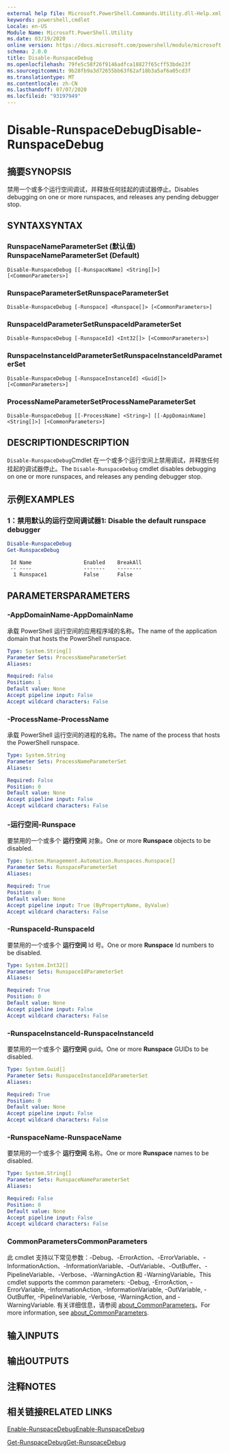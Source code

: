 ```yaml
---
external help file: Microsoft.PowerShell.Commands.Utility.dll-Help.xml
keywords: powershell,cmdlet
Locale: en-US
Module Name: Microsoft.PowerShell.Utility
ms.date: 03/19/2020
online version: https://docs.microsoft.com/powershell/module/microsoft.powershell.utility/disable-runspacedebug?view=powershell-5.1&WT.mc_id=ps-gethelp
schema: 2.0.0
title: Disable-RunspaceDebug
ms.openlocfilehash: 79fe5c58f26f9146adfca18827f65cff53bde23f
ms.sourcegitcommit: 9b28fb9a3d72655bb63f62af18b3a5af6a05cd3f
ms.translationtype: MT
ms.contentlocale: zh-CN
ms.lasthandoff: 07/07/2020
ms.locfileid: "93197949"
---
```

# <span data-ttu-id="9af3f-103">Disable-RunspaceDebug</span><span class="sxs-lookup"><span data-stu-id="9af3f-103">Disable-RunspaceDebug</span></span>

## <span data-ttu-id="9af3f-104">摘要</span><span class="sxs-lookup"><span data-stu-id="9af3f-104">SYNOPSIS</span></span>
<span data-ttu-id="9af3f-105">禁用一个或多个运行空间调试，并释放任何挂起的调试器停止。</span><span class="sxs-lookup"><span data-stu-id="9af3f-105">Disables debugging on one or more runspaces, and releases any pending debugger stop.</span></span>

## <span data-ttu-id="9af3f-106">SYNTAX</span><span class="sxs-lookup"><span data-stu-id="9af3f-106">SYNTAX</span></span>

### <span data-ttu-id="9af3f-107">RunspaceNameParameterSet (默认值) </span><span class="sxs-lookup"><span data-stu-id="9af3f-107">RunspaceNameParameterSet (Default)</span></span>

```
Disable-RunspaceDebug [[-RunspaceName] <String[]>] [<CommonParameters>]
```

### <span data-ttu-id="9af3f-108">RunspaceParameterSet</span><span class="sxs-lookup"><span data-stu-id="9af3f-108">RunspaceParameterSet</span></span>

```
Disable-RunspaceDebug [-Runspace] <Runspace[]> [<CommonParameters>]
```

### <span data-ttu-id="9af3f-109">RunspaceIdParameterSet</span><span class="sxs-lookup"><span data-stu-id="9af3f-109">RunspaceIdParameterSet</span></span>

```
Disable-RunspaceDebug [-RunspaceId] <Int32[]> [<CommonParameters>]
```

### <span data-ttu-id="9af3f-110">RunspaceInstanceIdParameterSet</span><span class="sxs-lookup"><span data-stu-id="9af3f-110">RunspaceInstanceIdParameterSet</span></span>

```
Disable-RunspaceDebug [-RunspaceInstanceId] <Guid[]> [<CommonParameters>]
```

### <span data-ttu-id="9af3f-111">ProcessNameParameterSet</span><span class="sxs-lookup"><span data-stu-id="9af3f-111">ProcessNameParameterSet</span></span>

```
Disable-RunspaceDebug [[-ProcessName] <String>] [[-AppDomainName] <String[]>] [<CommonParameters>]
```

## <span data-ttu-id="9af3f-112">DESCRIPTION</span><span class="sxs-lookup"><span data-stu-id="9af3f-112">DESCRIPTION</span></span>

<span data-ttu-id="9af3f-113">`Disable-RunspaceDebug`Cmdlet 在一个或多个运行空间上禁用调试，并释放任何挂起的调试器停止。</span><span class="sxs-lookup"><span data-stu-id="9af3f-113">The `Disable-RunspaceDebug` cmdlet disables debugging on one or more runspaces, and releases any pending debugger stop.</span></span>

## <span data-ttu-id="9af3f-114">示例</span><span class="sxs-lookup"><span data-stu-id="9af3f-114">EXAMPLES</span></span>

### <span data-ttu-id="9af3f-115">1：禁用默认的运行空间调试器</span><span class="sxs-lookup"><span data-stu-id="9af3f-115">1: Disable the default runspace debugger</span></span>

```powershell
Disable-RunspaceDebug
Get-RunspaceDebug
```

```Output
 Id Name                 Enabled    BreakAll
 -- ----                 -------    --------
  1 Runspace1            False      False
```

## <span data-ttu-id="9af3f-116">PARAMETERS</span><span class="sxs-lookup"><span data-stu-id="9af3f-116">PARAMETERS</span></span>

### <span data-ttu-id="9af3f-117">-AppDomainName</span><span class="sxs-lookup"><span data-stu-id="9af3f-117">-AppDomainName</span></span>

<span data-ttu-id="9af3f-118">承载 PowerShell 运行空间的应用程序域的名称。</span><span class="sxs-lookup"><span data-stu-id="9af3f-118">The name of the application domain that hosts the PowerShell runspace.</span></span>

```yaml
Type: System.String[]
Parameter Sets: ProcessNameParameterSet
Aliases:

Required: False
Position: 1
Default value: None
Accept pipeline input: False
Accept wildcard characters: False
```

### <span data-ttu-id="9af3f-119">-ProcessName</span><span class="sxs-lookup"><span data-stu-id="9af3f-119">-ProcessName</span></span>

<span data-ttu-id="9af3f-120">承载 PowerShell 运行空间的进程的名称。</span><span class="sxs-lookup"><span data-stu-id="9af3f-120">The name of the process that hosts the PowerShell runspace.</span></span>

```yaml
Type: System.String
Parameter Sets: ProcessNameParameterSet
Aliases:

Required: False
Position: 0
Default value: None
Accept pipeline input: False
Accept wildcard characters: False
```

### <span data-ttu-id="9af3f-121">-运行空间</span><span class="sxs-lookup"><span data-stu-id="9af3f-121">-Runspace</span></span>

<span data-ttu-id="9af3f-122">要禁用的一个或多个 **运行空间** 对象。</span><span class="sxs-lookup"><span data-stu-id="9af3f-122">One or more **Runspace** objects to be disabled.</span></span>

```yaml
Type: System.Management.Automation.Runspaces.Runspace[]
Parameter Sets: RunspaceParameterSet
Aliases:

Required: True
Position: 0
Default value: None
Accept pipeline input: True (ByPropertyName, ByValue)
Accept wildcard characters: False
```

### <span data-ttu-id="9af3f-123">-RunspaceId</span><span class="sxs-lookup"><span data-stu-id="9af3f-123">-RunspaceId</span></span>

<span data-ttu-id="9af3f-124">要禁用的一个或多个 **运行空间** Id 号。</span><span class="sxs-lookup"><span data-stu-id="9af3f-124">One or more **Runspace** Id numbers to be disabled.</span></span>

```yaml
Type: System.Int32[]
Parameter Sets: RunspaceIdParameterSet
Aliases:

Required: True
Position: 0
Default value: None
Accept pipeline input: False
Accept wildcard characters: False
```

### <span data-ttu-id="9af3f-125">-RunspaceInstanceId</span><span class="sxs-lookup"><span data-stu-id="9af3f-125">-RunspaceInstanceId</span></span>

<span data-ttu-id="9af3f-126">要禁用的一个或多个 **运行空间** guid。</span><span class="sxs-lookup"><span data-stu-id="9af3f-126">One or more **Runspace** GUIDs to be disabled.</span></span>

```yaml
Type: System.Guid[]
Parameter Sets: RunspaceInstanceIdParameterSet
Aliases:

Required: True
Position: 0
Default value: None
Accept pipeline input: False
Accept wildcard characters: False
```

### <span data-ttu-id="9af3f-127">-RunspaceName</span><span class="sxs-lookup"><span data-stu-id="9af3f-127">-RunspaceName</span></span>

<span data-ttu-id="9af3f-128">要禁用的一个或多个 **运行空间** 名称。</span><span class="sxs-lookup"><span data-stu-id="9af3f-128">One or more **Runspace** names to be disabled.</span></span>

```yaml
Type: System.String[]
Parameter Sets: RunspaceNameParameterSet
Aliases:

Required: False
Position: 0
Default value: None
Accept pipeline input: False
Accept wildcard characters: False
```

### <span data-ttu-id="9af3f-129">CommonParameters</span><span class="sxs-lookup"><span data-stu-id="9af3f-129">CommonParameters</span></span>

<span data-ttu-id="9af3f-130">此 cmdlet 支持以下常见参数：-Debug、-ErrorAction、-ErrorVariable、-InformationAction、-InformationVariable、-OutVariable、-OutBuffer、-PipelineVariable、-Verbose、-WarningAction 和 -WarningVariable。</span><span class="sxs-lookup"><span data-stu-id="9af3f-130">This cmdlet supports the common parameters: -Debug, -ErrorAction, -ErrorVariable, -InformationAction, -InformationVariable, -OutVariable, -OutBuffer, -PipelineVariable, -Verbose, -WarningAction, and -WarningVariable.</span></span> <span data-ttu-id="9af3f-131">有关详细信息，请参阅 [about_CommonParameters](https://go.microsoft.com/fwlink/?LinkID=113216)。</span><span class="sxs-lookup"><span data-stu-id="9af3f-131">For more information, see [about_CommonParameters](https://go.microsoft.com/fwlink/?LinkID=113216).</span></span>

## <span data-ttu-id="9af3f-132">输入</span><span class="sxs-lookup"><span data-stu-id="9af3f-132">INPUTS</span></span>

## <span data-ttu-id="9af3f-133">输出</span><span class="sxs-lookup"><span data-stu-id="9af3f-133">OUTPUTS</span></span>

## <span data-ttu-id="9af3f-134">注释</span><span class="sxs-lookup"><span data-stu-id="9af3f-134">NOTES</span></span>

## <span data-ttu-id="9af3f-135">相关链接</span><span class="sxs-lookup"><span data-stu-id="9af3f-135">RELATED LINKS</span></span>

[<span data-ttu-id="9af3f-136">Enable-RunspaceDebug</span><span class="sxs-lookup"><span data-stu-id="9af3f-136">Enable-RunspaceDebug</span></span>](Enable-RunspaceDebug.md)

[<span data-ttu-id="9af3f-137">Get-RunspaceDebug</span><span class="sxs-lookup"><span data-stu-id="9af3f-137">Get-RunspaceDebug</span></span>](Get-RunspaceDebug.md)
